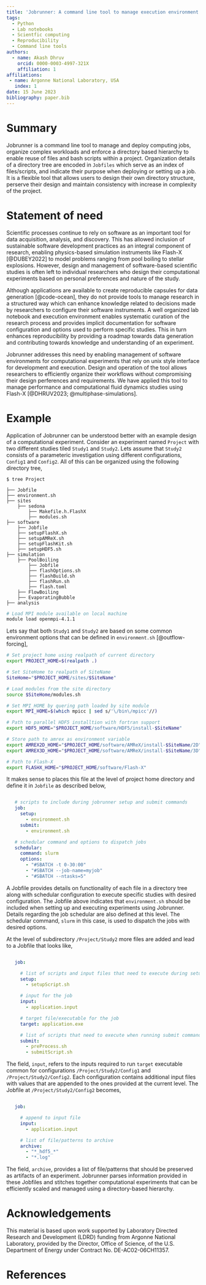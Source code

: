 ```yaml
---
title: 'Jobrunner: A command line tool to manage execution environment for software based scientific studies'
tags:
  - Python
  - Lab notebooks
  - Scientfic computing
  - Reproducibility
  - Command line tools
authors:
  - name: Akash Dhruv
    orcid: 0000-0003-4997-321X
    affiliation: 1
affiliations:
 - name: Argonne National Laboratory, USA
   index: 1
date: 15 June 2023
bibliography: paper.bib
---
```


# Summary

Jobrunner is a command line tool to manage and deploy computing jobs,
organize complex workloads and enforce a directory based hierarchy to
enable reuse of files and bash scripts within a project. Organization
details of a directory tree are encoded in `Jobfiles` which serve as
an index of files/scripts, and indicate their purpose when deploying or
setting up a job. It is a flexible tool that allows users to design their
own directory structure, perserve their design and maintain consistency
with increase in complexity of the project.

# Statement of need

Scientific processes continue to rely on software as an important tool
for data acquisition, analysis, and discovery. This has allowed
inclusion of sustainable software development practices as an integral
component of research, enabling physics-based simulation instruments like
Flash-X \[@DUBEY2022\] to model problems ranging from pool boiling to stellar
explosions. However, design and management of software-based scientific
studies is often left to individual researchers who design their
computational experiments based on personal preferences and nature of the
study.

Although applications are available to create reproducible capsules for data
generation \[@code-ocean\], they do not provide tools to manage research in a
structured way which can enhance knowledge related to decisions made by
researchers to configure their software instruments. A well organized lab notebook
and execution environment enables systematic curation of the research process and
provides implicit documentation for software configuration and options used to
perform specific studies. This in turn enhances reproducibility by providing a
roadmap towards data generation and contributing towards knowledge and
understanding  of an experiment.

Jobrunner addresses this need by enabling management of software environments for
computational experiments that rely on unix style interface for development and
execution. Design and operation of the tool allows researchers to efficiently organize
their workflows without compromising their design perferences and requirements. We have
applied this tool to manage performance and computational fluid dynamics studies using
Flash-X \[@DHRUV2023; @multiphase-simulations\].

# Example

Application of Jobrunner can be understood better with an example design
of a computational experiment. Consider an experiment named `Project` with
two different studies tiled `Study1` and `Study2`. Lets assume that
`Study2` consists of a parameteric investigation using different
configurations, `Config1` and `Config2`. All of this can be organized
using the following directory tree,

```
$ tree Project

├── Jobfile
├── environment.sh
├── sites
    ├── sedona
        ├── Makefile.h.FlashX
        ├── modules.sh
├── software
    ├── Jobfile
    ├── setupFlashX.sh
    ├── setupAMReX.sh
    ├── setupFlashKit.sh
    ├── setupHDF5.sh
├── simulation
    ├── PoolBoiling
        ├── Jobfile
        ├── flashOptions.sh
        ├── flashBuild.sh
        ├── flashRun.sh
        ├── flash.toml
    ├── FlowBoiling
    ├── EvaporatingBubble   
├── analysis
```

```bash
# Load MPI module available on local machine 
module load openmpi-4.1.1
```

Lets say that both `Study1` and `Study2` are based on some
common environment options that can be defined in `environment.sh` \[@outflow-forcing\],

```bash
# Set project home using realpath of current directory
export PROJECT_HOME=$(realpath .)

# Set SiteHome to realpath of SiteName
SiteHome="$PROJECT_HOME/sites/$SiteName"

# Load modules from the site directory
source $SiteHome/modules.sh

# Set MPI_HOME by quering path loaded by site module
export MPI_HOME=$(which mpicc | sed s/'\/bin\/mpicc'//)

# Path to parallel HDF5 installtion with fortran support
export HDF5_HOME="$PROJECT_HOME/software/HDF5/install-$SiteName"

# Store path to amrex as environment variable
export AMREX2D_HOME="$PROJECT_HOME/software/AMReX/install-$SiteName/2D"
export AMREX3D_HOME="$PROJECT_HOME/software/AMReX/install-$SiteName/3D"

# Path to Flash-X
export FLASHX_HOME="$PROJECT_HOME/software/Flash-X"
```

It makes sense to places this file at the level of project home
directory and define it in `Jobfile` as described below,

```YAML

   # scripts to include during jobrunner setup and submit commands
   job:
     setup:
       - environment.sh
     submit:
       - environment.sh

   # schedular command and options to dispatch jobs
   schedular:
     command: slurm
     options:
       - "#SBATCH -t 0-30:00"
       - "#SBATCH --job-name=myjob"
       - "#SBATCH --ntasks=5"
```

A Jobfile provides details on functionality of each file in a directory
tree along with schedular configuration to execute specific studies
with desired configuration. The Jobfile above indicates that
`environment.sh` should be included when setting up and executing
experiments using Jobrunner. Details regarding the job
schedular are also defined at this level. The schedular command,
`slurm` in this case, is used to dispatch
the jobs with desired options.

At the level of subdirectory `/Project/Study2` more files are
added and lead to a Jobfile that looks like,

```YAML

   job:

     # list of scripts and input files that need to execute during setup command
     setup:
       - setupScript.sh

     # input for the job
     input:
       - application.input

     # target file/executable for the job
     target: application.exe

     # list of scripts that need to execute when running submit command
     submit:
       - preProcess.sh
       - submitScript.sh
```

The field, `input`, refers to the inputs required to run
`target` executable common for configurations
`/Project/Study2/Config1` and `/Project/Study2/Config2`.
Each configuration contains additional input files with values that are
appended to the ones provided at the current level. The Jobfile at
`/Project/Study2/Config2` becomes,

```YAML

   job:

     # append to input file
     input:
       - application.input

     # list of file/patterns to archive
     archive:
       - "*_hdf5_*"
       - "*.log"
```

The field, `archive`, provides a list of file/patterns that should
be preserved as artifacts of an experiment. Jobrunner parses information provided
in these Jobfiles and stitches together computational experiments that can be
efficiently scaled and managed using a directory-based hierarchy.

# Acknowledgements

This material is based upon work supported by Laboratory Directed Research
and Development (LDRD) funding from Argonne National Laboratory, provided by
the Director, Office of Science, of the U.S. Department of Energy under Contract
No. DE-AC02-06CH11357.

# References
